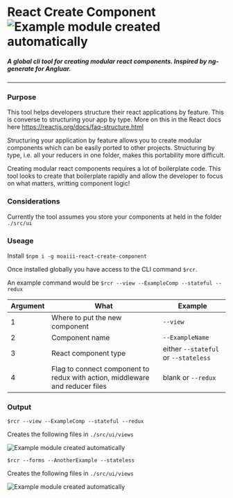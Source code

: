 # React Create Component ![Example module created automatically](https://s3-eu-west-1.amazonaws.com/moaiii-cv/react-icon.png) 

##### A global cli tool for creating modular react components. Inspired by ng-generate for Angluar. 
___


### Purpose
This tool helps developers structure their react applications by feature. This is converse to structuring your app by type. 
More on this in the React docs here https://reactjs.org/docs/faq-structure.html

Structuring your application by feature allows you to create modular components which can be easily ported to other projects. Structuring by type, i.e. all your reducers in one folder, makes this portability more difficult. 

Creating modular react components requires a lot of boilerplate code. This tool looks to create that boilerplate rapidly and allow the developer to focus on what matters, writting component logic!

### Considerations
Currently the tool assumes you store your components at held in the folder `./src/ui`

### Useage
Install 
```$npm i -g moaiii-react-create-component```

Once installed globally you have access to the CLI command `$rcr`. 

An example command would be
```$rcr --view --ExampleComp --stateful --redux```


Argument | What | Example
------------ | ------------- | -------------
1 | Where to put the new component | `--view`
2 | Component name | `--ExampleName`
3 | React component type | either `--stateful` or `--stateless`
4 | Flag to connect component to redux with action, middleware and reducer files | blank or `--redux`

### Output
```$rcr --view --ExampleComp --stateful --redux```

Creates the following files in `./src/ui/views`

![Example module created automatically](https://s3-eu-west-1.amazonaws.com/moaiii-cv/Screenshot+2018-11-02+at+12.53.05.png)

```$rcr --forms --AnotherExample --stateless```

Creates the following files in `./src/ui/views`

![Example module created automatically](https://s3-eu-west-1.amazonaws.com/moaiii-cv/Screenshot+2018-11-02+at+12.57.34.png)